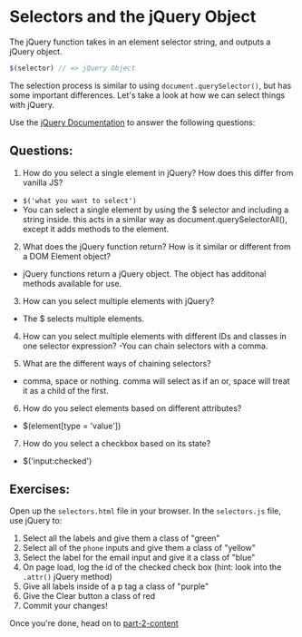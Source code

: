 # Selectors and the jQuery Object

The jQuery function takes in an element selector string, and outputs a jQuery object.

```JavaScript
$(selector) // => jQuery Object

```

The selection process is similar to using `document.querySelector()`, but has some important differences. Let's take a look at how we can select things with jQuery.

Use the [jQuery Documentation](https://api.jquery.com/) to answer the following questions:

## Questions:
1. How do you select a single element in jQuery? How does this differ from vanilla JS?
- ```$('what you want to select')```
- You can select a single element by using the $ selector and including a string inside. this acts in a similar way as document.querySelectorAll(), except it adds methods to the element.

2. What does the jQuery function return? How is it similar or different from a DOM Element object?
- jQuery functions return a jQuery object. The object has additonal methods available for use.

3. How can you select multiple elements with jQuery?
- The $ selects multiple elements.

4. How can you select multiple elements with different IDs and classes in one selector expression?
-You can chain selectors with a comma.

5. What are the different ways of chaining selectors?
- comma, space or nothing. comma will select as if an or, space will treat it as a child of the first.

6. How do you select elements based on different attributes?
- $(element[type = 'value'])

7. How do you select a checkbox based on its state?
- $('input:checked')

## Exercises:
Open up the `selectors.html` file in your browser.
In the `selectors.js` file, use jQuery to:
1. Select all the labels and give them a class of "green"
2. Select all of the `phone` inputs and give them a class of "yellow"
3. Select the label for the email input and give it a class of "blue"
4. On page load, log the id of the checked check box (hint: look into the `.attr()` jQuery method)
5. Give all labels inside of a p tag a class of "purple"
6. Give the Clear button a class of red
7. Commit your changes!

Once you're done, head on to [part-2-content](../part-2-content/README.md)
